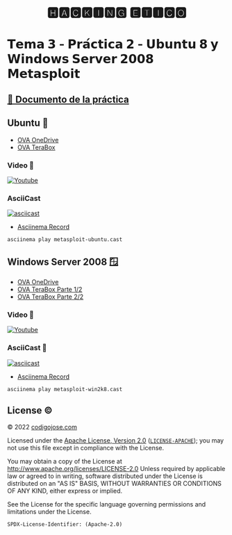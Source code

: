 [//]: # (Black Square)
<h1 align="center">
🅷🅰🅲🅺🅸🅽🅶 🅴🆃🅸🅲🅾
</h1>

[//]: # (Bold Sans)
# 𝗧𝗲𝗺𝗮 𝟯 - 𝗣𝗿𝗮́𝗰𝘁𝗶𝗰𝗮 𝟮 - 𝗨𝗯𝘂𝗻𝘁𝘂 𝟴 𝘆 𝗪𝗶𝗻𝗱𝗼𝘄𝘀 𝗦𝗲𝗿𝘃𝗲𝗿 𝟮𝟬𝟬𝟴 𝗠𝗲𝘁𝗮𝘀𝗽𝗹𝗼𝗶𝘁

## [💾 Documento de la práctica](practice.pdf)

## Ubuntu 🐧

* [OVA OneDrive](https://educajcyl-my.sharepoint.com/:u:/g/personal/josea_yanjim_educa_jcyl_es/Ef6Kvsa6POhHlQDVtn9eyVwBXtavIcnNCLFDGHczbH6eCw?e=T5vcpL)
* [OVA TeraBox](https://terabox.com/s/140xtHPf8G4kWQgZRQRBGFw)

### Video 🎥
[![Youtube](https://img.youtube.com/vi/AAwc56s6r9g/0.jpg)](https://youtu.be/AAwc56s6r9g)

### AsciiCast
[![asciicast](https://asciinema.org/a/tRLWomDm8HVQSAYmTYVuZrUJp.svg)](https://asciinema.org/a/tRLWomDm8HVQSAYmTYVuZrUJp)

* [Asciinema Record](metasploit-ubuntu.cast)

```shell
asciinema play metasploit-ubuntu.cast
```

## Windows Server 2008 🪟

* [OVA OneDrive](https://educajcyl-my.sharepoint.com/:u:/g/personal/josea_yanjim_educa_jcyl_es/EaHD8nmmuLBMjUp7E1hRfrIB5_eEQMmfLqQ0YFyZkK-ZsA?e=LYec6J)
* [OVA TeraBox Parte 1/2](https://terabox.com/s/1mQ4e2Ht2Hff5mAd4P5hDjg)
* [OVA TeraBox Parte 2/2](https://terabox.com/s/1apYIHkZSAE3VeLIQZpZGVg)

### Video 🎥
[![Youtube](https://img.youtube.com/vi/dNU_IJ5T9DU/0.jpg)](https://youtu.be/dNU_IJ5T9DU)

### AsciiCast 🎦
[![asciicast](https://asciinema.org/a/PvANC5xeO6i5XLgjZPmymli7i.svg)](https://asciinema.org/a/PvANC5xeO6i5XLgjZPmymli7i)

* [Asciinema Record](metasploit-win2k8.cast)

```shell
asciinema play metasploit-win2k8.cast
```

## License ©️
© 2022 [codigojose.com](https://codigojose.com)

Licensed under the [Apache License, Version 2.0](https://www.apache.org/licenses/LICENSE-2.0) ([`LICENSE-APACHE`](https://www.apache.org/licenses/LICENSE-2.0));
you may not use this file except in compliance with the License.

You may obtain a copy of the License at http://www.apache.org/licenses/LICENSE-2.0 Unless required by applicable law or agreed to in writing, software
distributed under the License is distributed on an "AS IS" BASIS,
WITHOUT WARRANTIES OR CONDITIONS OF ANY KIND, either express or implied.

See the License for the specific language governing permissions and
limitations under the License.

`SPDX-License-Identifier: (Apache-2.0)`
